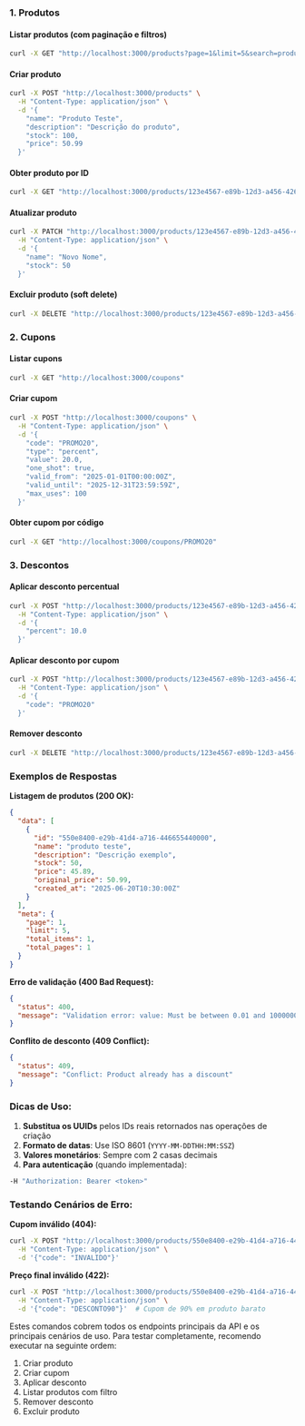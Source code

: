 ### 1. Produtos

#### Listar produtos (com paginação e filtros)
```bash
curl -X GET "http://localhost:3000/products?page=1&limit=5&search=produto&min_price=10&max_price=100&has_discount=true"
```

#### Criar produto
```bash
curl -X POST "http://localhost:3000/products" \
  -H "Content-Type: application/json" \
  -d '{
    "name": "Produto Teste",
    "description": "Descrição do produto",
    "stock": 100,
    "price": 50.99
  }'
```

#### Obter produto por ID
```bash
curl -X GET "http://localhost:3000/products/123e4567-e89b-12d3-a456-426614174000"
```

#### Atualizar produto
```bash
curl -X PATCH "http://localhost:3000/products/123e4567-e89b-12d3-a456-426614174000" \
  -H "Content-Type: application/json" \
  -d '{
    "name": "Novo Nome",
    "stock": 50
  }'
```

#### Excluir produto (soft delete)
```bash
curl -X DELETE "http://localhost:3000/products/123e4567-e89b-12d3-a456-426614174000"
```

### 2. Cupons

#### Listar cupons
```bash
curl -X GET "http://localhost:3000/coupons"
```

#### Criar cupom
```bash
curl -X POST "http://localhost:3000/coupons" \
  -H "Content-Type: application/json" \
  -d '{
    "code": "PROMO20",
    "type": "percent",
    "value": 20.0,
    "one_shot": true,
    "valid_from": "2025-01-01T00:00:00Z",
    "valid_until": "2025-12-31T23:59:59Z",
    "max_uses": 100
  }'
```

#### Obter cupom por código
```bash
curl -X GET "http://localhost:3000/coupons/PROMO20"
```

### 3. Descontos

#### Aplicar desconto percentual
```bash
curl -X POST "http://localhost:3000/products/123e4567-e89b-12d3-a456-426614174000/discount/percent" \
  -H "Content-Type: application/json" \
  -d '{
    "percent": 10.0
  }'
```

#### Aplicar desconto por cupom
```bash
curl -X POST "http://localhost:3000/products/123e4567-e89b-12d3-a456-426614174000/discount/coupon" \
  -H "Content-Type: application/json" \
  -d '{
    "code": "PROMO20"
  }'
```

#### Remover desconto
```bash
curl -X DELETE "http://localhost:3000/products/123e4567-e89b-12d3-a456-426614174000/discount"
```

### Exemplos de Respostas

**Listagem de produtos (200 OK):**
```json
{
  "data": [
    {
      "id": "550e8400-e29b-41d4-a716-446655440000",
      "name": "produto teste",
      "description": "Descrição exemplo",
      "stock": 50,
      "price": 45.89,
      "original_price": 50.99,
      "created_at": "2025-06-20T10:30:00Z"
    }
  ],
  "meta": {
    "page": 1,
    "limit": 5,
    "total_items": 1,
    "total_pages": 1
  }
}
```

**Erro de validação (400 Bad Request):**
```json
{
  "status": 400,
  "message": "Validation error: value: Must be between 0.01 and 1000000.00"
}
```

**Conflito de desconto (409 Conflict):**
```json
{
  "status": 409,
  "message": "Conflict: Product already has a discount"
}
```

### Dicas de Uso:

1. **Substitua os UUIDs** pelos IDs reais retornados nas operações de criação
2. **Formato de datas**: Use ISO 8601 (`YYYY-MM-DDTHH:MM:SSZ`)
3. **Valores monetários**: Sempre com 2 casas decimais
4. **Para autenticação** (quando implementada):
```bash
-H "Authorization: Bearer <token>"
```

### Testando Cenários de Erro:

**Cupom inválido (404):**
```bash
curl -X POST "http://localhost:3000/products/550e8400-e29b-41d4-a716-446655440000/discount/coupon" \
  -H "Content-Type: application/json" \
  -d '{"code": "INVALIDO"}'
```

**Preço final inválido (422):**
```bash
curl -X POST "http://localhost:3000/products/550e8400-e29b-41d4-a716-446655440000/discount/coupon" \
  -H "Content-Type: application/json" \
  -d '{"code": "DESCONTO90"}'  # Cupom de 90% em produto barato
```

Estes comandos cobrem todos os endpoints principais da API e os principais cenários de uso. Para testar completamente, recomendo executar na seguinte ordem:

1. Criar produto
2. Criar cupom
3. Aplicar desconto
4. Listar produtos com filtro
5. Remover desconto
6. Excluir produto
